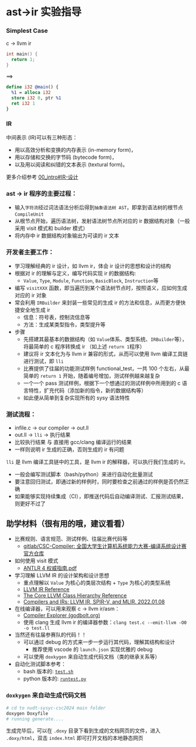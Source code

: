 # ast->ir 实验指导

### Simplest Case

c -> llvm ir

```c
int main() {
  return 1;
}
```

==>

```llvm
define i32 @main() {
  %1 = alloca i32
  store i32 0, ptr %1
  ret i32 1
}
```

### IR

中间表示 (IR)可以有三种形态：

- 用以高效分析和变换的内存表示 (in-memory form)，
- 用以存储和交换的字节码 (bytecode form)，
- 以及用以阅读和纠错的文本表示 (textural form)。

更多介绍参考 [00_intro#IR-设计](../00_intro/intro.md#ir-设计)

### ast -> ir 程序的主要过程：

- 输入`字符流`经过词法语法分析后得到`抽象语法树 AST`，即拿到语法树的根节点 `CompileUnit`
- 从根节点开始，遍历语法树，发射语法树节点所对应的 ir 数据结构对象（一般采用 visit 模式和 builder 模式）
- 将内存中 ir 数据结构对象输出为可读的 ir 文本

### 开发者主要工作：

- 学习理解经典的 ir 设计，如 llvm ir，体会 ir 设计的思想和设计的结构
- 根据对 ir 的理解与定义，编写代码实现 ir 的数据结构:
  - `Value`, `Type`, `Module`, `Function`, `BasicBlock`, `Instruction`等
- 编写 `visitXXX` 函数，即当遍历到某个语法树节点时，按照语义，应如何生成对应的 ir 对象
- 常会利用 `IRBuilder` 来封装一些常见的生成 ir 的方法和信息，从而更方便快捷安全地生成 ir
  - 信息：符号表，控制流信息等
  - 方法：生成某类型指令，类型提升等
- 步骤
  - 先搭建其最基本的数据结构（如 `Value`体系、类型系统、`IRBuilder`等），将最简单的 c 程序转换成 ir （如上述 `return 1`程序）
  - 建议将 ir 文本化为与 llvm ir 兼容的形式，从而可以使用 llvm 编译工具链进行测试，即 `lli`
  - 比赛提供了往届的功能测试样例 functional_test，一共 100 个左右，从最简单的 `return 1` 开始，随着编号增加，测试样例越来越复杂
  - 一个一个 pass 测试样例，根据下一个想通过的测试样例中所用到的 c 语言特性，扩充代码（添加新的指令，新的数据结构等）
  - 如此便从简单到复杂实现所有的 sysy 语法特性

### 测试流程：

- infile.c -> our compiler -> out.ll
- out.ll -> `lli` -> 执行结果
- 比较执行结果 与 直接用 gcc/clang 编译运行的结果
- 一样则说明 ir 生成的正确，否则生成的 ir 有问题

`lli` 是 llvm 编译工具链中的工具，是 llvm ir 的解释器，可以执行我们生成的 ir。

- 一般会编写测试脚本（bash/python）来进行自动化批量测试
- 要注意回归测试，即通过新的样例时，同时要检查之前通过的样例是否仍然正确
- 如果能够实现持续集成（CI），即推送代码后自动编译测试、汇报测试结果，则更好不过了


## 助学材料（很有用的哦，建议看看）

- 比赛规则、语言规范、测试样例、往届比赛代码等
  - [gitlab/CSC-Compiler: 全国大学生计算机系统能力大赛-编译系统设计赛 官方仓库](https://gitlab.eduxiji.net/csc1/nscscc)
- 如何使用 visit 模式
  - [ANTLR 4 权威指南.pdf](./antlr4/ANTLR%204权威指南.pdf)
- 学习理解 LLVM IR 的设计架构和设计思想
  - 重点理解以 `Value` 为核心的类层次结构 + `Type` 为核心的类型系统
  - [LLVM IR Reference](https://llvm.org/docs/LangRef.html)
  - [The Core LLVM Class Hierarchy Reference](https://www.llvm.org/docs/ProgrammersManual.html#the-core-llvm-class-hierarchy-reference)
  - [Compilers and IRs: LLVM IR, SPIR-V, and MLIR. 2022.01.08](https://www.lei.chat/posts/compilers-and-irs-llvm-ir-spirv-and-mlir/)
- 在线编译器，可以用来观察 c -> llvm ir/asm：
  - [Compiler Explorer (godbolt.org)](https://godbolt.org/)
  - 使用 clang 生成 llvm ir 的编译器参数：`clang test.c --emit-llvm -O0 -o test.ll`
- 当然还有往届参赛队的代码！！
  - 可以通过 debug 的方式来一步一步运行其代码，理解其结构和设计
    - 推荐使用 vscode 的 `launch.json` 实现优雅的 debug
  - 可以使用 `doxkygen` 来自动生成代码文档（类的继承关系等）
- 自动化测试脚本参考：
  - bash 版本的: [`test.sh`](../../../test.sh)
  - python 版本的: [`runtest.py`](../../../submit/runtest.py)

### `doxkygen` 来自动生成代码文档

```bash
# cd to nudt-sysyc-csc2024 main folder
doxygen Doxyfile
# running generate....
```

生成完毕后，可以在 `.doxy` 目录下看到生成的文档网页的文件，进入 `.doxy/html`，双击 `index.html` 即可打开文档的本地静态网页